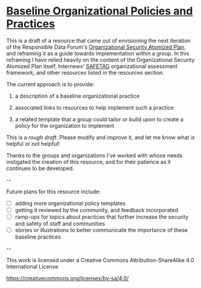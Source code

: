 # [Baseline Organizational Policies and Practices](https://github.com/mfc/baseline-org-policies/blob/master/baseline%20security%20practices.md)

This is a draft of a resource that came out of envisioning the next iteration of the 
Responsible Data Forum's [Organizational Security Atomized Plan](https://github.com/the-engine-room/responsible-data/tree/master/organizational-security-atomized-plan), and reframing it as a guide towards implementation within a group. In 
this reframing I have relied heavily on the content of the Organizational Security 
Atomized Plan itself, Internews' [SAFETAG](https://github.com/OpenInternet/SAFETAG/) 
organizational assessment framework, and other resources listed in the 
resources section.  

The current approach is to provide: 

1. a description of a baseline organizational practice 

2. associated links to resources to help implement such a practice

3. a related template that a group could tailor or build upon to 
create a policy for the organization to implement

This is a *rough draft*. Please modify and improve it, and let me know what is helpful or not helpful! 

Thanks to the groups and organizations I've worked with whose needs 
instigated the creation of this resource, and for their patience as it 
continues to be developed. 

--

Future plans for this resource include:

- [ ] adding more organizational policy templates
- [ ] getting it reviewed by the community, and feedback incorporated
- [ ] ramp-ups for topics about practices that further increase the 
security and safety of staff and communities
- [ ] stories or illustrations to better communicate the importance of 
these baseline practices

--

This work is licensed under a Creative Commons Attribution-ShareAlike 4.0 International License

https://creativecommons.org/licenses/by-sa/4.0/
